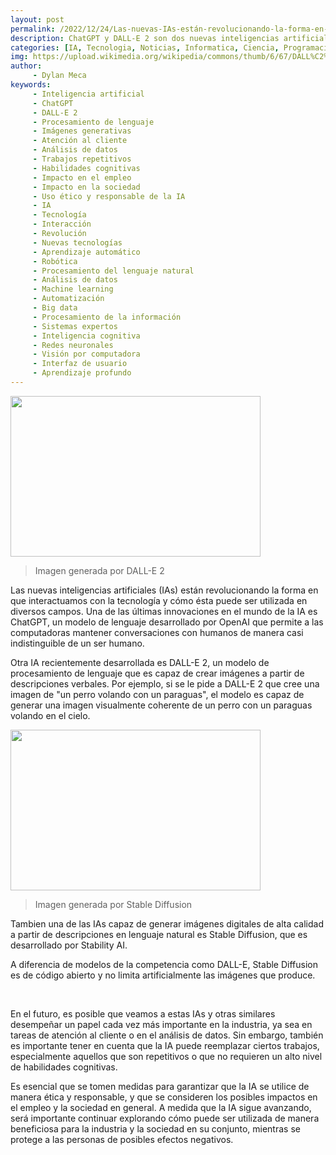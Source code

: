 ```yaml
---
layout: post
permalink: /2022/12/24/Las-nuevas-IAs-están-revolucionando-la-forma-en-que-interactuamos-con-la-tecnología.html
description: ChatGPT y DALL-E 2 son dos nuevas inteligencias artificiales que pueden tener un impacto significativo en la industria y en el empleo en el futuro, pero también es importante considerar los posibles impactos en la sociedad y tomar medidas para garantizar su uso ético y responsable.
categories: [IA, Tecnologia, Noticias, Informatica, Ciencia, Programacion, Python]
img: https://upload.wikimedia.org/wikipedia/commons/thumb/6/67/DALL%C2%B7E_2_Selfie_with_an_alien.png/800px-DALL%C2%B7E_2_Selfie_with_an_alien.png
author: 
     - Dylan Meca
keywords:
     - Inteligencia artificial
     - ChatGPT
     - DALL-E 2
     - Procesamiento de lenguaje
     - Imágenes generativas
     - Atención al cliente
     - Análisis de datos
     - Trabajos repetitivos
     - Habilidades cognitivas
     - Impacto en el empleo
     - Impacto en la sociedad
     - Uso ético y responsable de la IA
     - IA
     - Tecnología
     - Interacción
     - Revolución
     - Nuevas tecnologías
     - Aprendizaje automático
     - Robótica
     - Procesamiento del lenguaje natural
     - Análisis de datos 
     - Machine learning
     - Automatización 
     - Big data 
     - Procesamiento de la información 
     - Sistemas expertos 
     - Inteligencia cognitiva
     - Redes neuronales 
     - Visión por computadora 
     - Interfaz de usuario
     - Aprendizaje profundo
---
```


<img src="https://upload.wikimedia.org/wikipedia/commons/thumb/6/67/DALL%C2%B7E_2_Selfie_with_an_alien.png/800px-DALL%C2%B7E_2_Selfie_with_an_alien.png" width="400px" height="257px">

> Imagen generada por DALL-E 2

Las nuevas inteligencias artificiales (IAs) están revolucionando la forma en que interactuamos con la tecnología y cómo ésta puede ser utilizada en diversos campos. Una de las últimas innovaciones en el mundo de la IA es ChatGPT, un modelo de lenguaje desarrollado por OpenAI que permite a las computadoras mantener conversaciones con humanos de manera casi indistinguible de un ser humano.

Otra IA recientemente desarrollada es DALL-E 2, un modelo de procesamiento de lenguaje que es capaz de crear imágenes a partir de descripciones verbales. Por ejemplo, si se le pide a DALL-E 2 que cree una imagen de "un perro volando con un paraguas", el modelo es capaz de generar una imagen visualmente coherente de un perro con un paraguas volando en el cielo.

<img src="https://dylanmeca.github.io/assets/img/imagen-generada-por-stable-diffusion.jpg" width="400px" height="257px">

> Imagen generada por Stable Diffusion

Tambien una de las IAs capaz de generar imágenes digitales de alta calidad a partir de descripciones en lenguaje natural es Stable Diffusion, que es desarrollado por Stability AI. 

A diferencia de modelos de la competencia como DALL-E, Stable Diffusion es de código abierto y no limita artificialmente las imágenes que produce.

<script
	type="module"
	src="https://gradio.s3-us-west-2.amazonaws.com/3.11.0/gradio.js"
></script>

<gradio-app src="https://stabilityai-stable-diffusion.hf.space"></gradio-app>
<br />

En el futuro, es posible que veamos a estas IAs y otras similares desempeñar un papel cada vez más importante en la industria, ya sea en tareas de atención al cliente o en el análisis de datos. Sin embargo, también es importante tener en cuenta que la IA puede reemplazar ciertos trabajos, especialmente aquellos que son repetitivos o que no requieren un alto nivel de habilidades cognitivas.

Es esencial que se tomen medidas para garantizar que la IA se utilice de manera ética y responsable, y que se consideren los posibles impactos en el empleo y la sociedad en general. A medida que la IA sigue avanzando, será importante continuar explorando cómo puede ser utilizada de manera beneficiosa para la industria y la sociedad en su conjunto, mientras se protege a las personas de posibles efectos negativos.
